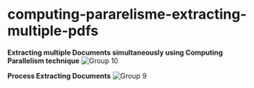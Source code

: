 # computing-pararelisme-extracting-multiple-pdfs

**Extracting multiple Documents simultaneously using Computing Parallelism technique**
![Group 10](https://github.com/Ghifariezra/computing-pararelisme-extracting-multiple-pdfs/assets/127650295/92dbebef-c91a-4fc4-95b4-2d4f188958f1)



**Process Extracting Documents**
![Group 9](https://github.com/Ghifariezra/computing-pararelisme-extracting-multiple-pdfs/assets/127650295/e62761b6-642d-41b2-996a-31edd951ea00)

